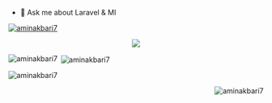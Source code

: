 - 💬 Ask me about Laravel & Ml
<p align="left"> <a href="https://github.com/ryo-ma/github-profile-trophy"><img src="https://github-profile-trophy.vercel.app/?username=aminakbari7" alt="aminakbari7" /></a> </p>
<p align="center">
  <a href="https://skillicons.dev">
    <img src="https://skillicons.dev/icons?i=git,c,cs,cpp,dotnet,laravel,php,bootstrap,alpinejs,jquery,nodejs,npm,css,html,js,linux,ubuntu,mysql,sql,sqlite,py,sklearn,tensorflow,pytorch,opencv" />
  </a>
</p>
<p><img align="left" src="https://github-readme-stats.vercel.app/api/top-langs?username=aminakbari7&show_icons=true&locale=en&layout=compact" alt="aminakbari7" /></p>
<p>&nbsp;<img align="center" src="https://github-readme-stats.vercel.app/api?username=aminakbari7&show_icons=true&locale=en" alt="aminakbari7" /></p>

<p><img align="center" src="https://github-readme-streak-stats.herokuapp.com/?user=aminakbari7&" alt="aminakbari7" /></p>
<p align="right"> <img src="https://komarev.com/ghpvc/?username=aminakbari7&label=Profile%20views&color=0e75b6&style=flat" alt="aminakbari7" /> </p>

